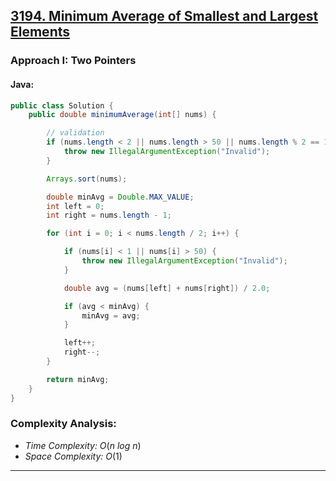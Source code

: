 ## [3194. Minimum Average of Smallest and Largest Elements](https://leetcode.com/problems/minimum-average-of-smallest-and-largest-elements/)

### Approach I: Two Pointers

#### Java:
```java
public class Solution {
    public double minimumAverage(int[] nums) {

        // validation
        if (nums.length < 2 || nums.length > 50 || nums.length % 2 == 1) {
            throw new IllegalArgumentException("Invalid");
        }

        Arrays.sort(nums);

        double minAvg = Double.MAX_VALUE;
        int left = 0;
        int right = nums.length - 1;

        for (int i = 0; i < nums.length / 2; i++) {

            if (nums[i] < 1 || nums[i] > 50) {
                throw new IllegalArgumentException("Invalid");
            }

            double avg = (nums[left] + nums[right]) / 2.0;

            if (avg < minAvg) {
                minAvg = avg;
            }

            left++;
            right--;
        }

        return minAvg;
    }
}

```

[//]: # (#### Go:)

[//]: # (```go)

[//]: # (func solution&#40;&#41; {)

[//]: # ()
[//]: # (})

[//]: # (```)

### Complexity Analysis:

- *Time Complexity:* $O(n\ log\ n)$
- *Space Complexity:* $O(1)$


---

